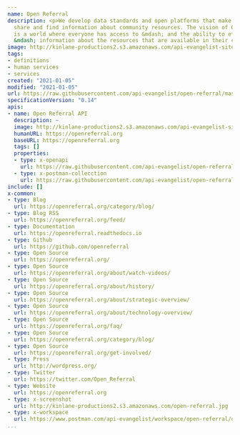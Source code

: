 ```yaml
---
name: Open Referral
description: <p>We develop data standards and open platforms that make it easy to
  share and find information about community resources. The vision of Open Referral
  is a world where everyone has access to &mdash; and the ability to effectively use
  &mdash; information about the resources that are available in their community.</p>
image: http://kinlane-productions2.s3.amazonaws.com/api-evangelist-site/company/logos/open_referral_logo.png
tags:
- definitions
- human services
- services
created: "2021-01-05"
modified: "2021-01-05"
url: https://raw.githubusercontent.com/api-evangelist/open-referral/master/apis.json
specificationVersion: "0.14"
apis:
- name: Open Referral API
  description: ~
  image: http://kinlane-productions2.s3.amazonaws.com/api-evangelist-site/company/logos/open_referral_logo.png
  humanURL: https://openreferral.org
  baseURL: https://openreferral.org
  tags: []
  properties:
  - type: x-openapi
    url: https://raw.githubusercontent.com/api-evangelist/open-referral/master/open-referral-api-openapi.json
  - type: x-postman-collecction
    url: https://raw.githubusercontent.com/api-evangelist/open-referral/master/open-referral-api-postman-collection.json
include: []
x-common:
- type: Blog
  url: https://openreferral.org/category/blog/
- type: Blog RSS
  url: https://openreferral.org/feed/
- type: Documentation
  url: https://openreferral.readthedocs.io
- type: Github
  url: https://github.com/openreferral
- type: Open Source
  url: https://openreferral.org/
- type: Open Source
  url: https://openreferral.org/about/watch-videos/
- type: Open Source
  url: https://openreferral.org/about/history/
- type: Open Source
  url: https://openreferral.org/about/strategic-overview/
- type: Open Source
  url: https://openreferral.org/about/technology-overview/
- type: Open Source
  url: https://openreferral.org/faq/
- type: Open Source
  url: https://openreferral.org/category/blog/
- type: Open Source
  url: https://openreferral.org/get-involved/
- type: Press
  url: http://wordpress.org/
- type: Twitter
  url: https://twitter.com/Open_Referral
- type: Website
  url: https://openreferral.org
- type: x-screenshot
  url: http://kinlane-productions2.s3.amazonaws.com/open-referral.jpg
- type: x-workspace
  url: https://www.postman.com/api-evangelist/workspace/open-referral/overview
...
```

